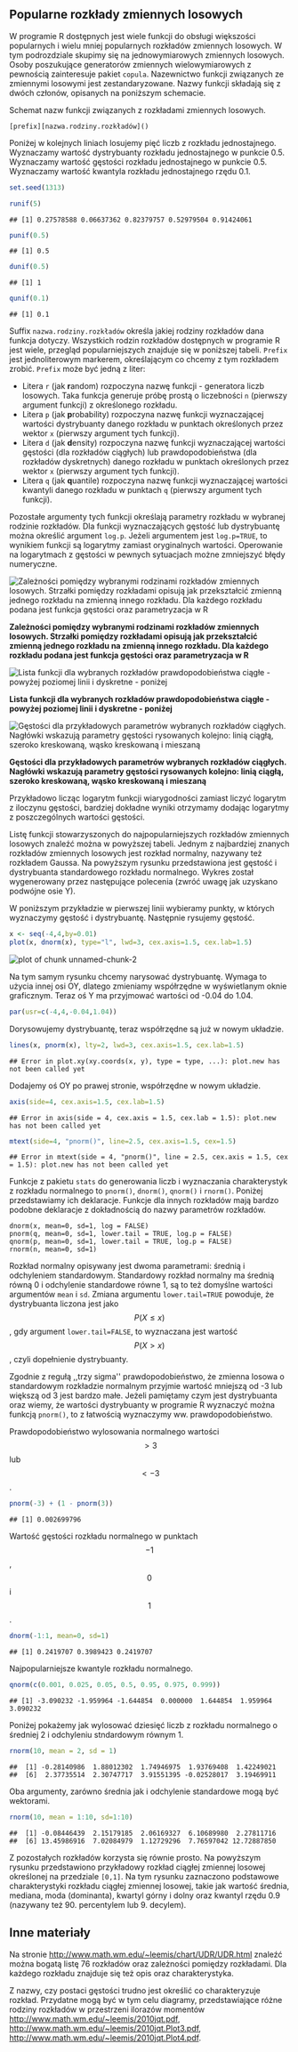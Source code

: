 ## Popularne rozkłady zmiennych losowych

W programie R dostępnych jest wiele funkcji do obsługi większości popularnych i wielu mniej popularnych rozkładów zmiennych losowych. W tym podrozdziale skupimy się na jednowymiarowych zmiennych losowych. Osoby poszukujące generatorów zmiennych wielowymiarowych z pewnością zainteresuje pakiet `copula`.
Nazewnictwo funkcji związanych ze zmiennymi losowymi jest zestandaryzowane. Nazwy funkcji składają się z dwóch członów, opisanych na poniższym schemacie.

Schemat nazw funkcji związanych z rozkładami zmiennych losowych.

```
[prefix][nazwa.rodziny.rozkładów]()
```

Poniżej w kolejnych liniach losujemy pięć liczb z rozkładu jednostajnego. Wyznaczamy wartość dystrybuanty rozkładu jednostajnego w punkcie 0.5. Wyznaczamy wartość gęstości rozkładu jednostajnego w punkcie 0.5. Wyznaczamy wartość kwantyla rozkładu jednostajnego rzędu 0.1.


```r
set.seed(1313)

runif(5)        
```

```
## [1] 0.27578588 0.06637362 0.82379757 0.52979504 0.91424061
```

```r
punif(0.5)        
```

```
## [1] 0.5
```

```r
dunif(0.5)         
```

```
## [1] 1
```

```r
qunif(0.1)
```

```
## [1] 0.1
```

Suffix `nazwa.rodziny.rozkładów` określa jakiej rodziny rozkładów dana funkcja dotyczy. Wszystkich rodzin rozkładów dostępnych w programie R jest wiele, przegląd popularniejszych znajduje się w poniższej tabeli. `Prefix` jest jednoliterowym markerem, określającym co chcemy z tym rozkładem zrobić. `Prefix` może być jedną z liter:

* Litera `r` (jak **r**andom) rozpoczyna nazwę funkcji - generatora liczb losowych. Taka funkcja generuje próbę prostą o liczebności `n` (pierwszy argument funkcji) z określonego rozkładu. 
* Litera `p` (jak **p**robability) rozpoczyna nazwę funkcji wyznaczającej wartości dystrybuanty danego rozkładu w punktach określonych przez wektor `x` (pierwszy argument tych funkcji).
* Litera `d` (jak **d**ensity) rozpoczyna nazwę funkcji wyznaczającej wartości gęstości (dla rozkładów ciągłych) lub prawdopodobieństwa (dla rozkładów dyskretnych) danego rozkładu w punktach określonych przez wektor `x` (pierwszy argument tych funkcji).
* Litera `q` (jak **q**uantile) rozpoczyna nazwę funkcji wyznaczającej wartości kwantyli danego rozkładu w punktach `q` (pierwszy argument tych funkcji). 


Pozostałe argumenty tych funkcji określają parametry rozkładu w wybranej rodzinie rozkładów. Dla funkcji wyznaczających gęstość lub dystrybuantę można określić argument  `log.p`. Jeżeli argumentem jest `log.p=TRUE`, to wynikiem funkcji są logarytmy zamiast oryginalnych wartości. Operowanie na logarytmach z gęstości w pewnych sytuacjach możne zmniejszyć błędy numeryczne. 


![Zależności pomiędzy wybranymi rodzinami rozkładów zmiennych losowych. Strzałki pomiędzy rozkładami opisują jak przekształcić zmienną jednego rozkładu na zmienną innego rozkładu. Dla każdego rozkładu podana jest funkcja gęstości oraz parametryzacja w R](rysunki/generatory1.png)

**Zależności pomiędzy wybranymi rodzinami rozkładów zmiennych losowych. Strzałki pomiędzy rozkładami opisują jak przekształcić zmienną jednego rozkładu na zmienną innego rozkładu. Dla każdego rozkładu podana jest funkcja gęstości oraz parametryzacja w R**

![Lista funkcji dla wybranych rozkładów prawdopodobieństwa ciągłe - powyżej poziomej linii i dyskretne - poniżej](rysunki/generatory2.png)

**Lista funkcji dla wybranych rozkładów prawdopodobieństwa ciągłe - powyżej poziomej linii i dyskretne - poniżej**

![Gęstości dla przykładowych parametrów wybranych rozkładów ciągłych. Nagłówki wskazują parametry gęstości rysowanych kolejno: linią ciągłą, szeroko kreskowaną, wąsko kreskowaną i mieszaną](rysunki/generatory3.png)

**Gęstości dla przykładowych parametrów wybranych rozkładów ciągłych. Nagłówki wskazują parametry gęstości rysowanych kolejno: linią ciągłą, szeroko kreskowaną, wąsko kreskowaną i mieszaną**


Przykładowo licząc logarytm funkcji wiarygodności zamiast liczyć logarytm z iloczynu gęstości, bardziej dokładne wyniki otrzymamy dodając logarytmy z poszczególnych wartości gęstości. 

Listę funkcji stowarzyszonych do najpopularniejszych rozkładów zmiennych losowych znaleźć można w powyższej tabeli.
Jednym z najbardziej znanych rozkładów zmiennych losowych jest rozkład normalny, nazywany też rozkładem Gaussa. Na powyższym rysunku  przedstawiona jest gęstość i dystrybuanta standardowego rozkładu normalnego. Wykres został wygenerowany przez następujące polecenia (zwróć uwagę jak uzyskano podwójne osie Y).

W poniższym przykładzie w pierwszej linii wybieramy punkty, w których wyznaczymy gęstość i dystrybuantę. Następnie rysujemy gęstość. 


```r
x <- seq(-4,4,by=0.01)
plot(x, dnorm(x), type="l", lwd=3, cex.axis=1.5, cex.lab=1.5) 
```

![plot of chunk unnamed-chunk-2](figure/unnamed-chunk-2-1.png)

Na tym samym rysunku chcemy narysować dystrybuantę. Wymaga to użycia innej osi OY, dlatego zmieniamy współrzędne w wyświetlanym oknie graficznym. Teraz oś Y ma przyjmować wartości od -0.04 do 1.04. 


```r
par(usr=c(-4,4,-0.04,1.04))
```

Dorysowujemy dystrybuantę, teraz współrzędne są już w nowym układzie. 


```r
lines(x, pnorm(x), lty=2, lwd=3, cex.axis=1.5, cex.lab=1.5)   
```

```
## Error in plot.xy(xy.coords(x, y), type = type, ...): plot.new has not been called yet
```

Dodajemy oś OY po prawej stronie, współrzędne w nowym układzie.


```r
axis(side=4, cex.axis=1.5, cex.lab=1.5)                    
```

```
## Error in axis(side = 4, cex.axis = 1.5, cex.lab = 1.5): plot.new has not been called yet
```

```r
mtext(side=4, "pnorm()", line=2.5, cex.axis=1.5, cex=1.5)
```

```
## Error in mtext(side = 4, "pnorm()", line = 2.5, cex.axis = 1.5, cex = 1.5): plot.new has not been called yet
```


Funkcje z pakietu `stats` do generowania liczb i wyznaczania charakterystyk z rozkładu normalnego to `pnorm()`, `dnorm()`, `qnorm()` i `rnorm()`. Poniżej przedstawiamy ich deklaracje. Funkcje dla innych rozkładów mają bardzo podobne deklaracje z dokładnością do nazwy parametrów rozkładów.

```
dnorm(x, mean=0, sd=1, log = FALSE)
pnorm(q, mean=0, sd=1, lower.tail = TRUE, log.p = FALSE)
qnorm(p, mean=0, sd=1, lower.tail = TRUE, log.p = FALSE)
rnorm(n, mean=0, sd=1)
```


Rozkład normalny opisywany jest dwoma parametrami: średnią i odchyleniem standardowym. Standardowy rozkład normalny ma średnią równą 0 i odchylenie standardowe równe 1, są to też domyślne wartości argumentów `mean` i `sd`. Zmiana argumentu `lower.tail=TRUE` powoduje, że dystrybuanta liczona jest jako $$P(X \leq x)$$, gdy argument `lower.tail=FALSE`, to wyznaczana jest wartość $$P(X > x)$$, czyli dopełnienie dystrybuanty. 

Zgodnie z regułą ,,trzy sigma'' prawdopodobieństwo, że zmienna losowa o standardowym rozkładzie normalnym przyjmie wartość mniejszą od -3 lub większą od 3 jest bardzo małe. Jeżeli pamiętamy czym jest dystrybuanta oraz wiemy, że wartości dystrybuanty w programie R wyznaczyć można funkcją `pnorm()`, to z łatwością wyznaczymy ww. prawdopodobieństwo.

Prawdopodobieństwo wylosowania normalnego wartości $$> 3$$ lub $$< -3$$.


```r
pnorm(-3) + (1 - pnorm(3))  
```

```
## [1] 0.002699796
```

Wartość gęstości rozkładu normalnego w punktach $$-1$$, $$0$$ i $$1$$.


```r
dnorm(-1:1, mean=0, sd=1)
```

```
## [1] 0.2419707 0.3989423 0.2419707
```


Najpopularniejsze kwantyle rozkładu normalnego.


```r
qnorm(c(0.001, 0.025, 0.05, 0.5, 0.95, 0.975, 0.999))
```

```
## [1] -3.090232 -1.959964 -1.644854  0.000000  1.644854  1.959964  3.090232
```

Poniżej pokażemy jak wylosować dziesięć liczb z rozkładu normalnego o średniej 2 i odchyleniu stndardowym równym 1.


```r
rnorm(10, mean = 2, sd = 1)
```

```
##  [1] -0.28140986  1.88012302  1.74946975  1.93769408  1.42249021
##  [6]  2.37735514  2.30747717  3.91551395 -0.02528017  3.19469911
```

Oba argumenty, zarówno średnia jak i odchylenie standardowe mogą być wektorami.


```r
rnorm(10, mean = 1:10, sd=1:10)
```

```
##  [1] -0.08446439  2.15179185  2.06169327  6.10689980  2.27811716
##  [6] 13.45986916  7.02084979  1.12729296  7.76597042 12.72887850
```

Z pozostałych rozkładów korzysta się równie prosto.
Na powyższym rysunku przedstawiono przykładowy rozkład ciągłej zmiennej losowej określonej na przedziale `[0,1]`. Na tym rysunku zaznaczono podstawowe charakterystyki rozkładu ciągłej zmiennej losowej, takie jak wartość średnia, mediana, moda (dominanta), kwartyl górny i dolny oraz kwantyl rzędu 0.9 (nazywany też 90. percentylem lub 9. decylem).


## Inne materiały

Na stronie http://www.math.wm.edu/~leemis/chart/UDR/UDR.html znaleźć można bogatą listę 76 rozkładów oraz zależności pomiędzy rozkładami. Dla każdego rozkładu znajduje się też opis oraz charakterystyka.

Z nazwy, czy postaci gęstości trudno jest określić co charakteryzuje rozkład. Przydatne mogą być w tym celu diagramy, przedstawiające różne rodziny rozkładów w przestrzeni ilorazów momentów 
http://www.math.wm.edu/~leemis/2010jqt.pdf, http://www.math.wm.edu/~leemis/2010jqt.Plot3.pdf, http://www.math.wm.edu/~leemis/2010jqt.Plot4.pdf.


